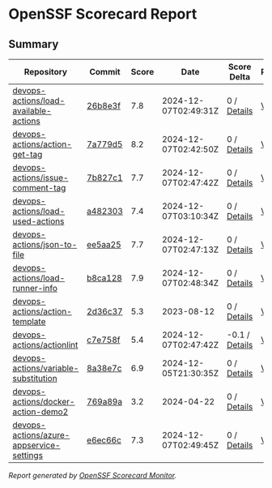 # OpenSSF Scorecard Report

## Summary

| Repository | Commit | Score | Date | Score Delta | Report | StepSecurity |
| -- | -- | -- | -- | -- | -- | -- |
| [devops-actions/load-available-actions](https://github.com/devops-actions/load-available-actions) | [26b8e3f](https://github.com/devops-actions/load-available-actions/commit/26b8e3f2b028e7b8e4fe3b068dd4607d671b4fb1) | 7.8 | 2024-12-07T02:49:31Z | 0 / [Details](https://ossf.github.io/scorecard-visualizer/#/projects/github.com/devops-actions/load-available-actions/compare/81522cd4f76833ec29b396cd1d1d5007a367c99e/26b8e3f2b028e7b8e4fe3b068dd4607d671b4fb1) | [View](https://ossf.github.io/scorecard-visualizer/#/projects/github.com/devops-actions/load-available-actions/commit/26b8e3f2b028e7b8e4fe3b068dd4607d671b4fb1) | [Fix it](https://app.stepsecurity.io/securerepo?repo=devops-actions/load-available-actions) |
| [devops-actions/action-get-tag](https://github.com/devops-actions/action-get-tag) | [7a779d5](https://github.com/devops-actions/action-get-tag/commit/7a779d564ab67e2ac44e3c35dbe9e81f7c31ffc1) | 8.2 | 2024-12-07T02:42:50Z | 0 / [Details](https://ossf.github.io/scorecard-visualizer/#/projects/github.com/devops-actions/action-get-tag/compare/8ceaa340e254160d84559a143ff79f236658546b/7a779d564ab67e2ac44e3c35dbe9e81f7c31ffc1) | [View](https://ossf.github.io/scorecard-visualizer/#/projects/github.com/devops-actions/action-get-tag/commit/7a779d564ab67e2ac44e3c35dbe9e81f7c31ffc1) | [Fix it](https://app.stepsecurity.io/securerepo?repo=devops-actions/action-get-tag) |
| [devops-actions/issue-comment-tag](https://github.com/devops-actions/issue-comment-tag) | [7b827c1](https://github.com/devops-actions/issue-comment-tag/commit/7b827c11df47dea185669ff05a4b762843987a67) | 7.7 | 2024-12-07T02:47:42Z | 0 / [Details](https://ossf.github.io/scorecard-visualizer/#/projects/github.com/devops-actions/issue-comment-tag/compare/a75a935b54a27b310b52820bb8ff2843f3cdd56d/7b827c11df47dea185669ff05a4b762843987a67) | [View](https://ossf.github.io/scorecard-visualizer/#/projects/github.com/devops-actions/issue-comment-tag/commit/7b827c11df47dea185669ff05a4b762843987a67) | [Fix it](https://app.stepsecurity.io/securerepo?repo=devops-actions/issue-comment-tag) |
| [devops-actions/load-used-actions](https://github.com/devops-actions/load-used-actions) | [a482303](https://github.com/devops-actions/load-used-actions/commit/a48230306616da6a499f0eb133116c30ea23130a) | 7.4 | 2024-12-07T03:10:34Z | 0 / [Details](https://ossf.github.io/scorecard-visualizer/#/projects/github.com/devops-actions/load-used-actions/compare/9699ba639598daee2d71080246b710a04e643bbf/a48230306616da6a499f0eb133116c30ea23130a) | [View](https://ossf.github.io/scorecard-visualizer/#/projects/github.com/devops-actions/load-used-actions/commit/a48230306616da6a499f0eb133116c30ea23130a) | [Fix it](https://app.stepsecurity.io/securerepo?repo=devops-actions/load-used-actions) |
| [devops-actions/json-to-file](https://github.com/devops-actions/json-to-file) | [ee5aa25](https://github.com/devops-actions/json-to-file/commit/ee5aa25d482de1528a535c038c0570074d5bd696) | 7.7 | 2024-12-07T02:47:13Z | 0 / [Details](https://ossf.github.io/scorecard-visualizer/#/projects/github.com/devops-actions/json-to-file/compare/25baa76373f05a0839af3844cce58f0a049d52a2/ee5aa25d482de1528a535c038c0570074d5bd696) | [View](https://ossf.github.io/scorecard-visualizer/#/projects/github.com/devops-actions/json-to-file/commit/ee5aa25d482de1528a535c038c0570074d5bd696) | [Fix it](https://app.stepsecurity.io/securerepo?repo=devops-actions/json-to-file) |
| [devops-actions/load-runner-info](https://github.com/devops-actions/load-runner-info) | [b8ca128](https://github.com/devops-actions/load-runner-info/commit/b8ca1284bbc482fac74b2505ecf4b937062c8d66) | 7.9 | 2024-12-07T02:48:34Z | 0 / [Details](https://ossf.github.io/scorecard-visualizer/#/projects/github.com/devops-actions/load-runner-info/compare/24af879e34e18ccb8f0b0725ec31929222d8a528/b8ca1284bbc482fac74b2505ecf4b937062c8d66) | [View](https://ossf.github.io/scorecard-visualizer/#/projects/github.com/devops-actions/load-runner-info/commit/b8ca1284bbc482fac74b2505ecf4b937062c8d66) | [Fix it](https://app.stepsecurity.io/securerepo?repo=devops-actions/load-runner-info) |
| [devops-actions/action-template](https://github.com/devops-actions/action-template) | [2d36c37](https://github.com/devops-actions/action-template/commit/2d36c375d37dfe4b9bd08bacb5bae3728b201d2f) | 5.3 | 2023-08-12 | 0 / [Details](https://ossf.github.io/scorecard-visualizer/#/projects/github.com/devops-actions/action-template/compare/2d36c375d37dfe4b9bd08bacb5bae3728b201d2f/2d36c375d37dfe4b9bd08bacb5bae3728b201d2f) | [View](https://ossf.github.io/scorecard-visualizer/#/projects/github.com/devops-actions/action-template/commit/2d36c375d37dfe4b9bd08bacb5bae3728b201d2f) | [Fix it](https://app.stepsecurity.io/securerepo?repo=devops-actions/action-template) |
| [devops-actions/actionlint](https://github.com/devops-actions/actionlint) | [c7e758f](https://github.com/devops-actions/actionlint/commit/c7e758f88fbc7e73f65c4c7dcb19c566aab88171) | 5.4 | 2024-12-07T02:47:42Z | -0.1 / [Details](https://ossf.github.io/scorecard-visualizer/#/projects/github.com/devops-actions/actionlint/compare/c7e758f88fbc7e73f65c4c7dcb19c566aab88171/c7e758f88fbc7e73f65c4c7dcb19c566aab88171) | [View](https://ossf.github.io/scorecard-visualizer/#/projects/github.com/devops-actions/actionlint/commit/c7e758f88fbc7e73f65c4c7dcb19c566aab88171) | [Fix it](https://app.stepsecurity.io/securerepo?repo=devops-actions/actionlint) |
| [devops-actions/variable-substitution](https://github.com/devops-actions/variable-substitution) | [8a38e7c](https://github.com/devops-actions/variable-substitution/commit/8a38e7cfc16c79dacc5b0667f290091a892aa495) | 6.9 | 2024-12-05T21:30:35Z | 0 / [Details](https://ossf.github.io/scorecard-visualizer/#/projects/github.com/devops-actions/variable-substitution/compare/a0b06b2e1f3184e43595d05c363467ae40412fa3/8a38e7cfc16c79dacc5b0667f290091a892aa495) | [View](https://ossf.github.io/scorecard-visualizer/#/projects/github.com/devops-actions/variable-substitution/commit/8a38e7cfc16c79dacc5b0667f290091a892aa495) | [Fix it](https://app.stepsecurity.io/securerepo?repo=devops-actions/variable-substitution) |
| [devops-actions/docker-action-demo2](https://github.com/devops-actions/docker-action-demo2) | [769a89a](https://github.com/devops-actions/docker-action-demo2/commit/769a89a797cab9d4e9970ab2577d577f35f57656) | 3.2 | 2024-04-22 | 0 / [Details](https://ossf.github.io/scorecard-visualizer/#/projects/github.com/devops-actions/docker-action-demo2/compare/769a89a797cab9d4e9970ab2577d577f35f57656/769a89a797cab9d4e9970ab2577d577f35f57656) | [View](https://ossf.github.io/scorecard-visualizer/#/projects/github.com/devops-actions/docker-action-demo2/commit/769a89a797cab9d4e9970ab2577d577f35f57656) | [Fix it](https://app.stepsecurity.io/securerepo?repo=devops-actions/docker-action-demo2) |
| [devops-actions/azure-appservice-settings](https://github.com/devops-actions/azure-appservice-settings) | [e6ec66c](https://github.com/devops-actions/azure-appservice-settings/commit/e6ec66c489f329c8b434b56ab29a0a8c356a5121) | 7.3 | 2024-12-07T02:49:45Z | 0 / [Details](https://ossf.github.io/scorecard-visualizer/#/projects/github.com/devops-actions/azure-appservice-settings/compare/ee1c9cb189a7a0a709064b2a6a6cfd4bde10f5f8/e6ec66c489f329c8b434b56ab29a0a8c356a5121) | [View](https://ossf.github.io/scorecard-visualizer/#/projects/github.com/devops-actions/azure-appservice-settings/commit/e6ec66c489f329c8b434b56ab29a0a8c356a5121) | [Fix it](https://app.stepsecurity.io/securerepo?repo=devops-actions/azure-appservice-settings) |

_Report generated by [OpenSSF Scorecard Monitor](https://github.com/ossf/scorecard-monitor)._
